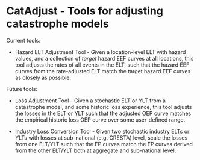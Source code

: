 # CatAdjust - Tools for adjusting catastrophe models
Current tools:
- Hazard ELT Adjustment Tool - Given a location-level ELT with hazard values, and a collection of *target* hazard EEF curves at all locations, this tool adjusts the rates of all events in the ELT, such that the hazard EEF curves from the rate-adjusted ELT match the target hazard EEF curves as closely as possible.

Future tools:
- Loss Adjustment Tool - Given a stochastic ELT or YLT from a catastrophe model, and some historic loss experience, this tool adjusts the losses in the ELT or YLT such that the adjusted OEP curve matches the empirical historic loss OEP curve over some user-defined range.

- Industry Loss Conversion Tool - Given two stochastic industry ELTs or YLTs with losses at sub-national (e.g. CRESTA) level, scale the losses from one ELT/YLT such that the EP curves match the EP curves derived from the other ELT/YLT both at aggregate and sub-national level.
 

